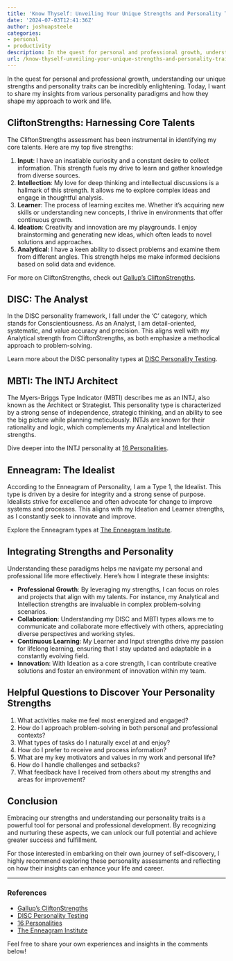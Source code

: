 ```yaml
---
title: 'Know Thyself: Unveiling Your Unique Strengths and Personality Traits'
date: '2024-07-03T12:41:36Z'
author: joshuapsteele
categories:
- personal
- productivity
description: In the quest for personal and professional growth, understanding our unique strengths and personality traits can be incredibly enlightening.
url: /know-thyself-unveiling-your-unique-strengths-and-personality-traits/
---
```

In the quest for personal and professional growth, understanding our unique strengths and personality traits can be incredibly enlightening. Today, I want to share my insights from various personality paradigms and how they shape my approach to work and life.

## CliftonStrengths: Harnessing Core Talents

The CliftonStrengths assessment has been instrumental in identifying my core talents. Here are my top five strengths:

1. **Input**: I have an insatiable curiosity and a constant desire to collect information. This strength fuels my drive to learn and gather knowledge from diverse sources.
2. **Intellection**: My love for deep thinking and intellectual discussions is a hallmark of this strength. It allows me to explore complex ideas and engage in thoughtful analysis.
3. **Learner**: The process of learning excites me. Whether it’s acquiring new skills or understanding new concepts, I thrive in environments that offer continuous growth.
4. **Ideation**: Creativity and innovation are my playgrounds. I enjoy brainstorming and generating new ideas, which often leads to novel solutions and approaches.
5. **Analytical**: I have a keen ability to dissect problems and examine them from different angles. This strength helps me make informed decisions based on solid data and evidence.

For more on CliftonStrengths, check out [Gallup’s CliftonStrengths](https://www.gallup.com/cliftonstrengths/en/home.aspx).

## DISC: The Analyst

In the DISC personality framework, I fall under the ‘C’ category, which stands for Conscientiousness. As an Analyst, I am detail-oriented, systematic, and value accuracy and precision. This aligns well with my Analytical strength from CliftonStrengths, as both emphasize a methodical approach to problem-solving.

Learn more about the DISC personality types at [DISC Personality Testing](https://www.discprofile.com/what-is-disc).

## MBTI: The INTJ Architect

The Myers-Briggs Type Indicator (MBTI) describes me as an INTJ, also known as the Architect or Strategist. This personality type is characterized by a strong sense of independence, strategic thinking, and an ability to see the big picture while planning meticulously. INTJs are known for their rationality and logic, which complements my Analytical and Intellection strengths.

Dive deeper into the INTJ personality at [16 Personalities](https://www.16personalities.com/intj-personality).

## Enneagram: The Idealist

According to the Enneagram of Personality, I am a Type 1, the Idealist. This type is driven by a desire for integrity and a strong sense of purpose. Idealists strive for excellence and often advocate for change to improve systems and processes. This aligns with my Ideation and Learner strengths, as I constantly seek to innovate and improve.

Explore the Enneagram types at [The Enneagram Institute](https://www.enneagraminstitute.com/).

## Integrating Strengths and Personality

Understanding these paradigms helps me navigate my personal and professional life more effectively. Here’s how I integrate these insights:

- **Professional Growth**: By leveraging my strengths, I can focus on roles and projects that align with my talents. For instance, my Analytical and Intellection strengths are invaluable in complex problem-solving scenarios.
- **Collaboration**: Understanding my DISC and MBTI types allows me to communicate and collaborate more effectively with others, appreciating diverse perspectives and working styles.
- **Continuous Learning**: My Learner and Input strengths drive my passion for lifelong learning, ensuring that I stay updated and adaptable in a constantly evolving field.
- **Innovation**: With Ideation as a core strength, I can contribute creative solutions and foster an environment of innovation within my team.

## Helpful Questions to Discover Your Personality Strengths

1. What activities make me feel most energized and engaged?
2. How do I approach problem-solving in both personal and professional contexts?
3. What types of tasks do I naturally excel at and enjoy?
4. How do I prefer to receive and process information?
5. What are my key motivators and values in my work and personal life?
6. How do I handle challenges and setbacks?
7. What feedback have I received from others about my strengths and areas for improvement?

## Conclusion

Embracing our strengths and understanding our personality traits is a powerful tool for personal and professional development. By recognizing and nurturing these aspects, we can unlock our full potential and achieve greater success and fulfillment.

For those interested in embarking on their own journey of self-discovery, I highly recommend exploring these personality assessments and reflecting on how their insights can enhance your life and career.

---

### References

- [Gallup’s CliftonStrengths](https://www.gallup.com/cliftonstrengths/en/home.aspx)
- [DISC Personality Testing](https://www.discprofile.com/what-is-disc)
- [16 Personalities](https://www.16personalities.com/intj-personality)
- [The Enneagram Institute](https://www.enneagraminstitute.com/)

Feel free to share your own experiences and insights in the comments below!